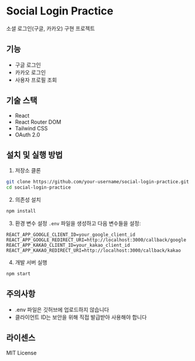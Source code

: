# Social Login Practice

소셜 로그인(구글, 카카오) 구현 프로젝트

## 기능
- 구글 로그인
- 카카오 로그인
- 사용자 프로필 조회

## 기술 스택
- React
- React Router DOM
- Tailwind CSS
- OAuth 2.0

## 설치 및 실행 방법
1. 저장소 클론
```bash
git clone https://github.com/your-username/social-login-practice.git
cd social-login-practice
```

2. 의존성 설치
```bash
npm install
```

3. 환경 변수 설정
`.env` 파일을 생성하고 다음 변수들을 설정:
```plaintext
REACT_APP_GOOGLE_CLIENT_ID=your_google_client_id
REACT_APP_GOOGLE_REDIRECT_URI=http://localhost:3000/callback/google
REACT_APP_KAKAO_CLIENT_ID=your_kakao_client_id
REACT_APP_KAKAO_REDIRECT_URI=http://localhost:3000/callback/kakao
```

4. 개발 서버 실행
```bash
npm start
```

## 주의사항
- .env 파일은 깃허브에 업로드하지 않습니다
- 클라이언트 ID는 보안을 위해 직접 발급받아 사용해야 합니다

## 라이센스
MIT License
